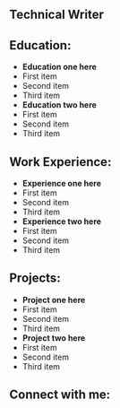 ## Technical Writer
<h2>Education:</h2>

- <b>Education one here</b>
 - First item
- Second item
- Third item
- <b>Education two here</b>
- First item
- Second item
- Third item

<h2>Work Experience:</h2>

- <b>Experience one here</b>
 - First item
- Second item
- Third item
- <b>Experience two here</b>
- First item
- Second item
- Third item
  
<h2>Projects:</h2>

- <b>Project one here</b>
 - First item
- Second item
- Third item
- <b>Project two here</b>
- First item
- Second item
- Third item


<h2>Connect with me:</h2>

[linkedin]: www.linkedin.com/in/hilaryyothers
